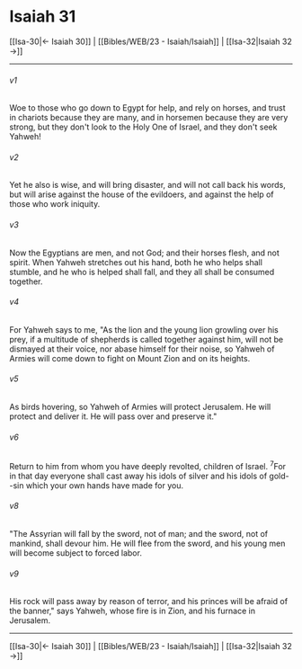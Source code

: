 # Isaiah 31

[[Isa-30|← Isaiah 30]] | [[Bibles/WEB/23 - Isaiah/Isaiah]] | [[Isa-32|Isaiah 32 →]]
***



###### v1 
Woe to those who go down to Egypt for help, and rely on horses, and trust in chariots because they are many, and in horsemen because they are very strong, but they don't look to the Holy One of Israel, and they don't seek Yahweh! 

###### v2 
Yet he also is wise, and will bring disaster, and will not call back his words, but will arise against the house of the evildoers, and against the help of those who work iniquity. 

###### v3 
Now the Egyptians are men, and not God; and their horses flesh, and not spirit. When Yahweh stretches out his hand, both he who helps shall stumble, and he who is helped shall fall, and they all shall be consumed together. 

###### v4 
For Yahweh says to me, "As the lion and the young lion growling over his prey, if a multitude of shepherds is called together against him, will not be dismayed at their voice, nor abase himself for their noise, so Yahweh of Armies will come down to fight on Mount Zion and on its heights. 

###### v5 
As birds hovering, so Yahweh of Armies will protect Jerusalem. He will protect and deliver it. He will pass over and preserve it." 

###### v6 
Return to him from whom you have deeply revolted, children of Israel. <sup class="versenum mid-line">7</sup>For in that day everyone shall cast away his idols of silver and his idols of gold--sin which your own hands have made for you. 

###### v8 
"The Assyrian will fall by the sword, not of man; and the sword, not of mankind, shall devour him. He will flee from the sword, and his young men will become subject to forced labor. 

###### v9 
His rock will pass away by reason of terror, and his princes will be afraid of the banner," says Yahweh, whose fire is in Zion, and his furnace in Jerusalem.

***
[[Isa-30|← Isaiah 30]] | [[Bibles/WEB/23 - Isaiah/Isaiah]] | [[Isa-32|Isaiah 32 →]]
